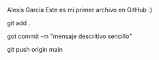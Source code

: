 Alexis Garcia
Este es mi primer archivo en GitHub :)

git add .

got commit -m "mensaje descritivo sencillo"

git push origin main